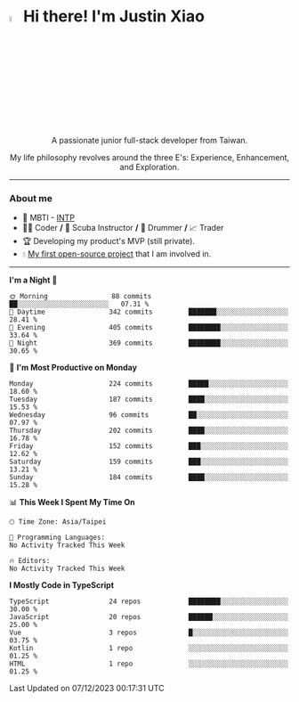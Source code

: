 # <img src="https://media.giphy.com/media/hvRJCLFzcasrR4ia7z/giphy.gif" width="5%">Hi there! I'm Justin Xiao
<p align="center">A passionate junior full-stack developer from Taiwan.  </p>
<p align="center">My life philosophy revolves around the three E's: Experience, Enhancement, and Exploration.</p>

---
### About me
- 👀 MBTI - [INTP](https://www.16personalities.com/intp-personality)
- 👨‍💻 Coder **/** 🤿 Scuba Instructor **/** 🥁 Drummer **/** 📈 Trader
- 🏆 Developing my product's MVP (still private).
- 💧 [My first open-source project](https://github.com/Game-as-a-Service/Game-Lobby-Web) that I am involved in.

---
<!--START_SECTION:waka-->
**I'm a Night 🦉** 

```text
🌞 Morning                88 commits          ██░░░░░░░░░░░░░░░░░░░░░░░   07.31 % 
🌆 Daytime                342 commits         ███████░░░░░░░░░░░░░░░░░░   28.41 % 
🌃 Evening                405 commits         ████████░░░░░░░░░░░░░░░░░   33.64 % 
🌙 Night                  369 commits         ████████░░░░░░░░░░░░░░░░░   30.65 % 
```
📅 **I'm Most Productive on Monday** 

```text
Monday                   224 commits         █████░░░░░░░░░░░░░░░░░░░░   18.60 % 
Tuesday                  187 commits         ████░░░░░░░░░░░░░░░░░░░░░   15.53 % 
Wednesday                96 commits          ██░░░░░░░░░░░░░░░░░░░░░░░   07.97 % 
Thursday                 202 commits         ████░░░░░░░░░░░░░░░░░░░░░   16.78 % 
Friday                   152 commits         ███░░░░░░░░░░░░░░░░░░░░░░   12.62 % 
Saturday                 159 commits         ███░░░░░░░░░░░░░░░░░░░░░░   13.21 % 
Sunday                   184 commits         ████░░░░░░░░░░░░░░░░░░░░░   15.28 % 
```


📊 **This Week I Spent My Time On** 

```text
🕑︎ Time Zone: Asia/Taipei

💬 Programming Languages: 
No Activity Tracked This Week

🔥 Editors: 
No Activity Tracked This Week
```

**I Mostly Code in TypeScript** 

```text
TypeScript               24 repos            ████████░░░░░░░░░░░░░░░░░   30.00 % 
JavaScript               20 repos            ██████░░░░░░░░░░░░░░░░░░░   25.00 % 
Vue                      3 repos             █░░░░░░░░░░░░░░░░░░░░░░░░   03.75 % 
Kotlin                   1 repo              ░░░░░░░░░░░░░░░░░░░░░░░░░   01.25 % 
HTML                     1 repo              ░░░░░░░░░░░░░░░░░░░░░░░░░   01.25 % 
```




 Last Updated on 07/12/2023 00:17:31 UTC
<!--END_SECTION:waka-->
